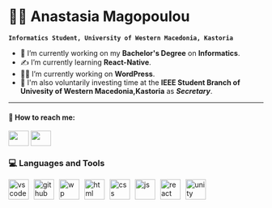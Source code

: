 # 👩‍🎓 Anastasia Magopoulou

**`Informatics Student, University of Western Macedonia, Kastoria`**

- 📖 I’m currently working on my **Bachelor's Degree** on **Informatics**.
- ✍️ I’m currently learning **React-Native**.
- 👩‍💻 I’m currently working on **WordPress**.
- 🌱 I'm also voluntarily investing time at the **IEEE Student Branch of Univesity of Western Macedonia,Kastoria** as **_Secretary_**.

---

#### 💬 How to reach me:

<p>
<a href="https://www.linkedin.com/in/anastasia-magopoulou-44b996251/"><img align="center" src="https://raw.githubusercontent.com/rahuldkjain/github-profile-readme-generator/master/src/images/icons/Social/linked-in-alt.svg" height="30" width="40" /></a>
<a href="https://www.instagram.com/_magopoulou_/" ><img align="center" src="https://raw.githubusercontent.com/rahuldkjain/github-profile-readme-generator/master/src/images/icons/Social/instagram.svg" height="30" width="40" /></a>

### 💻 Languages and Tools

<img align="left" alt="vscode" width="40px" style="margin-right:10px;" src="https://cdn.jsdelivr.net/gh/devicons/devicon/icons/vscode/vscode-original.svg" />
<img align="left" alt="github" width="40px"  style="margin-right:10px;"
src="https://cdn.jsdelivr.net/gh/devicons/devicon/icons/github/github-original-wordmark.svg" />
<img align="left" alt="wp" width="40px" style="margin-right:10px;" src="https://cdn.jsdelivr.net/gh/devicons/devicon/icons/wordpress/wordpress-original.svg" />
<img align="left" alt="html" width="40px" style="margin-right:10px;" src="https://cdn.jsdelivr.net/gh/devicons/devicon/icons/html5/html5-plain-wordmark.svg" />
<img align="left" alt="css" width="40px"  style="margin-right:10px;"src="https://cdn.jsdelivr.net/gh/devicons/devicon/icons/css3/css3-plain-wordmark.svg" />          
<img align="left" alt="js" width="40px"  style="margin-right:10px;" src="https://cdn.jsdelivr.net/gh/devicons/devicon/icons/javascript/javascript-original.svg" />
<img align="left" alt="react" width="40px"  style="margin-right:10px;" src="https://cdn.jsdelivr.net/gh/devicons/devicon/icons/react/react-original-wordmark.svg" />
<img align="left" alt="unity" width="40px"  style="margin-right:10px;"
src="https://cdn.jsdelivr.net/gh/devicons/devicon/icons/unity/unity-original-wordmark.svg" />
          
          
<!--
**anastasiamag/anastasiamag** is a ✨ _special_ ✨ repository because its `README.md` (this file) appears on your GitHub profile.

Here are some ideas to get you started:

- 🔭 I’m currently working on ...
- 🌱 I’m currently learning ...
- 👯 I’m looking to collaborate on ...
- 🤔 I’m looking for help with ...
- 💬 Ask me about ...
- 📫 How to reach me: ...
- 😄 Pronouns: ...
- ⚡ Fun fact: ...
  -->
